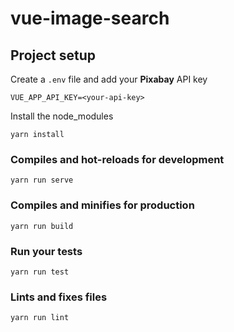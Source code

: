 # vue-image-search

## Project setup
Create a `.env` file and add your **Pixabay** API key

```
VUE_APP_API_KEY=<your-api-key>
```

Install the node_modules

```
yarn install
```

### Compiles and hot-reloads for development
```
yarn run serve
```

### Compiles and minifies for production
```
yarn run build
```

### Run your tests
```
yarn run test
```

### Lints and fixes files
```
yarn run lint
```

